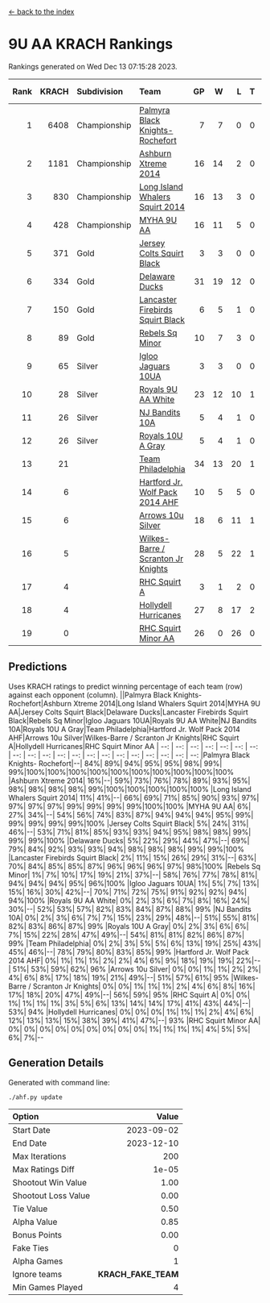 [<- back to the index](readme.md)
# 9U AA KRACH Rankings
Rankings generated on Wed Dec 13 07:15:28 2023.

Rank|KRACH|Subdivision|Team|GP|W|L|T|OTW|OTL|SoS|Exp Wins|Win Diff
---:|---:|:---|:---|---:|---:|---:|---:|---:|---:|---:|---:|---:
1|6408|Championship|[Palmyra Black Knights- Rochefort](https://gamesheetstats.com/seasons/3659/teams/140260/schedule)|7|7|0|0|0|0|132|7.8|-0.0
2|1181|Championship|[Ashburn Xtreme 2014](https://gamesheetstats.com/seasons/3659/teams/140217/schedule)|16|14|2|0|0|0|214|14.8|-0.0
3|830|Championship|[Long Island Whalers Squirt 2014](https://gamesheetstats.com/seasons/3659/teams/140221/schedule)|16|13|3|0|1|0|278|13.8|-0.0
4|428|Championship|[MYHA 9U AA](https://gamesheetstats.com/seasons/3659/teams/140222/schedule)|16|11|5|0|2|0|321|11.8|-0.0
5|371|Gold|[Jersey Colts Squirt Black](https://gamesheetstats.com/seasons/3659/teams/140254/schedule)|3|3|0|0|0|0|15|3.9|0.0
6|334|Gold|[Delaware Ducks](https://gamesheetstats.com/seasons/3659/teams/140218/schedule)|31|19|12|0|0|3|909|19.8|-0.0
7|150|Gold|[Lancaster Firebirds Squirt Black](https://gamesheetstats.com/seasons/3659/teams/140256/schedule)|6|5|1|0|0|0|59|5.9|0.0
8|89|Gold|[Rebels Sq Minor](https://gamesheetstats.com/seasons/3659/teams/140223/schedule)|10|7|3|0|1|1|174|7.9|0.0
9|65|Silver|[Igloo Jaguars 10UA](https://gamesheetstats.com/seasons/3659/teams/140253/schedule)|3|3|0|0|0|0|3|3.9|0.0
10|28|Silver|[Royals 9U AA White](https://gamesheetstats.com/seasons/3659/teams/140225/schedule)|23|12|10|1|0|0|184|13.4|0.0
11|26|Silver|[NJ Bandits 10A](https://gamesheetstats.com/seasons/3659/teams/140259/schedule)|5|4|1|0|0|0|10|4.9|0.0
12|26|Silver|[Royals 10U A Gray](https://gamesheetstats.com/seasons/3659/teams/140262/schedule)|5|4|1|0|0|0|7|4.9|0.0
13|21||[Team Philadelphia](https://gamesheetstats.com/seasons/3659/teams/140265/schedule)|34|13|20|1|2|1|609|14.4|0.0
14|6||[Hartford Jr. Wolf Pack 2014 AHF](https://gamesheetstats.com/seasons/3659/teams/140219/schedule)|10|5|5|0|0|0|82|5.9|0.0
15|6||[Arrows 10u Silver](https://gamesheetstats.com/seasons/3659/teams/140216/schedule)|18|6|11|1|0|0|180|7.4|0.0
16|5||[Wilkes-Barre / Scranton Jr Knights](https://gamesheetstats.com/seasons/3659/teams/140228/schedule)|28|5|22|1|0|1|624|6.4|0.0
17|4||[RHC Squirt A](https://gamesheetstats.com/seasons/3659/teams/140261/schedule)|3|1|2|0|0|0|10|1.9|0.0
18|4||[Hollydell Hurricanes](https://gamesheetstats.com/seasons/3659/teams/140220/schedule)|27|8|17|2|0|0|86|9.9|0.0
19|0||[RHC Squirt Minor AA](https://gamesheetstats.com/seasons/3659/teams/140224/schedule)|26|0|26|0|0|0|89|0.9|0.0

## Predictions
Uses KRACH ratings to predict winning percentage of each team (row) against each opponent (column).
||Palmyra Black Knights- Rochefort|Ashburn Xtreme 2014|Long Island Whalers Squirt 2014|MYHA 9U AA|Jersey Colts Squirt Black|Delaware Ducks|Lancaster Firebirds Squirt Black|Rebels Sq Minor|Igloo Jaguars 10UA|Royals 9U AA White|NJ Bandits 10A|Royals 10U A Gray|Team Philadelphia|Hartford Jr. Wolf Pack 2014 AHF|Arrows 10u Silver|Wilkes-Barre / Scranton Jr Knights|RHC Squirt A|Hollydell Hurricanes|RHC Squirt Minor AA
| --: | --: | --: | --: | --: | --: | --: | --: | --: | --: | --: | --: | --: | --: | --: | --: | --: | --: | --: | --: 
|Palmyra Black Knights- Rochefort|--| 84%| 89%| 94%| 95%| 95%| 98%| 99%| 99%|100%|100%|100%|100%|100%|100%|100%|100%|100%|100%
|Ashburn Xtreme 2014| 16%|--| 59%| 73%| 76%| 78%| 89%| 93%| 95%| 98%| 98%| 98%| 98%| 99%|100%|100%|100%|100%|100%
|Long Island Whalers Squirt 2014| 11%| 41%|--| 66%| 69%| 71%| 85%| 90%| 93%| 97%| 97%| 97%| 97%| 99%| 99%| 99%| 99%|100%|100%
|MYHA 9U AA|  6%| 27%| 34%|--| 54%| 56%| 74%| 83%| 87%| 94%| 94%| 94%| 95%| 99%| 99%| 99%| 99%| 99%|100%
|Jersey Colts Squirt Black|  5%| 24%| 31%| 46%|--| 53%| 71%| 81%| 85%| 93%| 93%| 94%| 95%| 98%| 98%| 99%| 99%| 99%|100%
|Delaware Ducks|  5%| 22%| 29%| 44%| 47%|--| 69%| 79%| 84%| 92%| 93%| 93%| 94%| 98%| 98%| 98%| 99%| 99%|100%
|Lancaster Firebirds Squirt Black|  2%| 11%| 15%| 26%| 29%| 31%|--| 63%| 70%| 84%| 85%| 85%| 87%| 96%| 96%| 96%| 97%| 98%|100%
|Rebels Sq Minor|  1%|  7%| 10%| 17%| 19%| 21%| 37%|--| 58%| 76%| 77%| 78%| 81%| 94%| 94%| 94%| 95%| 96%|100%
|Igloo Jaguars 10UA|  1%|  5%|  7%| 13%| 15%| 16%| 30%| 42%|--| 70%| 71%| 72%| 75%| 91%| 92%| 92%| 94%| 94%|100%
|Royals 9U AA White|  0%|  2%|  3%|  6%|  7%|  8%| 16%| 24%| 30%|--| 52%| 53%| 57%| 82%| 83%| 84%| 87%| 88%| 99%
|NJ Bandits 10A|  0%|  2%|  3%|  6%|  7%|  7%| 15%| 23%| 29%| 48%|--| 51%| 55%| 81%| 82%| 83%| 86%| 87%| 99%
|Royals 10U A Gray|  0%|  2%|  3%|  6%|  6%|  7%| 15%| 22%| 28%| 47%| 49%|--| 54%| 81%| 81%| 82%| 86%| 87%| 99%
|Team Philadelphia|  0%|  2%|  3%|  5%|  5%|  6%| 13%| 19%| 25%| 43%| 45%| 46%|--| 78%| 79%| 80%| 83%| 85%| 99%
|Hartford Jr. Wolf Pack 2014 AHF|  0%|  1%|  1%|  1%|  2%|  2%|  4%|  6%|  9%| 18%| 19%| 19%| 22%|--| 51%| 53%| 59%| 62%| 96%
|Arrows 10u Silver|  0%|  0%|  1%|  1%|  2%|  2%|  4%|  6%|  8%| 17%| 18%| 19%| 21%| 49%|--| 51%| 57%| 61%| 95%
|Wilkes-Barre / Scranton Jr Knights|  0%|  0%|  1%|  1%|  1%|  2%|  4%|  6%|  8%| 16%| 17%| 18%| 20%| 47%| 49%|--| 56%| 59%| 95%
|RHC Squirt A|  0%|  0%|  1%|  1%|  1%|  1%|  3%|  5%|  6%| 13%| 14%| 14%| 17%| 41%| 43%| 44%|--| 53%| 94%
|Hollydell Hurricanes|  0%|  0%|  0%|  1%|  1%|  1%|  2%|  4%|  6%| 12%| 13%| 13%| 15%| 38%| 39%| 41%| 47%|--| 93%
|RHC Squirt Minor AA|  0%|  0%|  0%|  0%|  0%|  0%|  0%|  0%|  0%|  1%|  1%|  1%|  1%|  4%|  5%|  5%|  6%|  7%|--

## Generation Details

Generated with command line:
```
./ahf.py update
```

| Option | Value |
| :----- | ----: |
| Start Date | 2023-09-02 |
| End Date | 2023-12-10 |
| Max Iterations | 200 |
| Max Ratings Diff | 1e-05 |
| Shootout Win Value | 1.00 |
| Shootout Loss Value | 0.00 |
| Tie Value | 0.50 |
| Alpha Value | 0.85 |
| Bonus Points | 0.00 |
| Fake Ties | 0 |
| Alpha Games | 1 |
| Ignore teams | __KRACH_FAKE_TEAM__ |
| Min Games Played | 4 |

